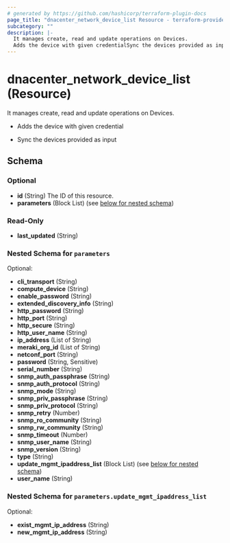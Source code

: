 ```yaml
---
# generated by https://github.com/hashicorp/terraform-plugin-docs
page_title: "dnacenter_network_device_list Resource - terraform-provider-dnacenter"
subcategory: ""
description: |-
  It manages create, read and update operations on Devices.
  Adds the device with given credentialSync the devices provided as input
---
```


# dnacenter_network_device_list (Resource)

It manages create, read and update operations on Devices.

- Adds the device with given credential

- Sync the devices provided as input



<!-- schema generated by tfplugindocs -->
## Schema

### Optional

- **id** (String) The ID of this resource.
- **parameters** (Block List) (see [below for nested schema](#nestedblock--parameters))

### Read-Only

- **last_updated** (String)

<a id="nestedblock--parameters"></a>
### Nested Schema for `parameters`

Optional:

- **cli_transport** (String)
- **compute_device** (String)
- **enable_password** (String)
- **extended_discovery_info** (String)
- **http_password** (String)
- **http_port** (String)
- **http_secure** (String)
- **http_user_name** (String)
- **ip_address** (List of String)
- **meraki_org_id** (List of String)
- **netconf_port** (String)
- **password** (String, Sensitive)
- **serial_number** (String)
- **snmp_auth_passphrase** (String)
- **snmp_auth_protocol** (String)
- **snmp_mode** (String)
- **snmp_priv_passphrase** (String)
- **snmp_priv_protocol** (String)
- **snmp_retry** (Number)
- **snmp_ro_community** (String)
- **snmp_rw_community** (String)
- **snmp_timeout** (Number)
- **snmp_user_name** (String)
- **snmp_version** (String)
- **type** (String)
- **update_mgmt_ipaddress_list** (Block List) (see [below for nested schema](#nestedblock--parameters--update_mgmt_ipaddress_list))
- **user_name** (String)

<a id="nestedblock--parameters--update_mgmt_ipaddress_list"></a>
### Nested Schema for `parameters.update_mgmt_ipaddress_list`

Optional:

- **exist_mgmt_ip_address** (String)
- **new_mgmt_ip_address** (String)


